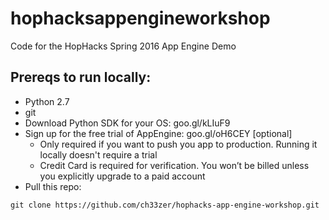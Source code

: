 # hophacksappengineworkshop
Code for the HopHacks Spring 2016 App Engine Demo

## Prereqs to run locally:
* Python 2.7
* git
* Download Python SDK for your OS: goo.gl/kLIuF9
* Sign up for the free trial of AppEngine: goo.gl/oH6CEY [optional]
    * Only required if you want to push you app to production. Running it locally doesn't require a trial
    * Credit Card is required for verification. You won’t be billed unless you explicitly upgrade to a paid account
* Pull this repo:
```
git clone https://github.com/ch33zer/hophacks-app-engine-workshop.git
```
